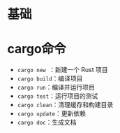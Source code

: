 # 基础
# cargo命令
- `cargo new `：新建一个 Rust 项目
- `cargo build`：编译项目
- `cargo run`：编译并运行项目
- `cargo test`：运行项目的测试
- `cargo clean`：清理缓存和构建目录
- `cargo update`：更新依赖
- `cargo doc`：生成文档


